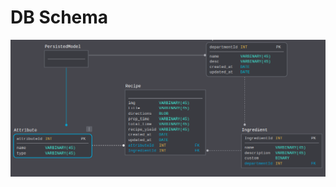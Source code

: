 # DB Schema

![](https://raw.githubusercontent.com/ChickenKyiv/creative/master/RecipeAPI_Search_Schema%20%20%20SqlDBM.png)

